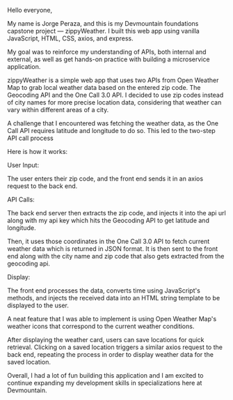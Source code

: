 Hello everyone,

My name is Jorge Peraza, and this is my Devmountain foundations capstone project — zippyWeather. I built this  web app using vanilla JavaScript, HTML, CSS, axios, and express.

My goal was to reinforce my understanding of APIs, both internal and external, as well as get hands-on practice with building a microservice application.

zippyWeather is a simple web app that uses two APIs from Open Weather Map to grab local weather data based on the entered zip code. The Geocoding API and the One Call 3.0 API. I  decided to use zip codes instead of city names for more precise location data, considering that weather can vary within different areas of a city.

A challenge that I encountered was fetching the weather data, as the One Call API requires latitude and longitude to do so. This led to the two-step API call process

Here is how it works:

User Input:

The user enters their zip code, and the front end sends it in an axios request to the back end.

API Calls:

The back end server then extracts the zip code, and injects it into the api url along with my api key which hits the Geocoding API to get latitude and longitude.

Then, it uses those coordinates in the One Call 3.0 API to fetch current weather data which is returned in JSON format. It is then sent to the front end along with the city name and zip code that also gets extracted from the geocoding api.

Display:

The front end processes the data, converts time using JavaScript's methods, and injects the received data into an HTML string template to be displayed to the user.


A neat feature that I was able to implement is using Open Weather Map's weather icons that correspond to the current weather conditions.

After displaying the weather card, users can save locations for quick retrieval. Clicking on a saved location triggers a similar axios request to the back end, repeating the process in order to display weather data for the saved location.

Overall, I had a lot of fun building this application and I am excited to continue expanding my development skills in specializations here at Devmountain.

